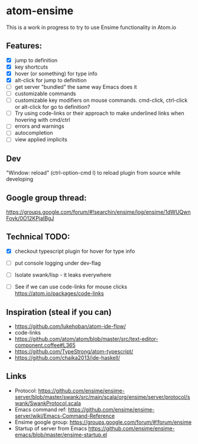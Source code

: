 # atom-ensime

This is a work in progress to try to use Ensime functionality in Atom.io


## Features:
- [x] jump to definition
- [x] key shortcuts
- [x] hover (or something) for type info
- [x] alt-click for jump to definition
- [ ] get server "bundled" the same way Emacs does it
- [ ] customizable commands
- [ ] customizable key modifiers on mouse commands. cmd-click, ctrl-click or alt-click for go to definition?
- [ ] Try using code-links or their approach to make underlined links when hovering with cmd/ctrl
- [ ] errors and warnings
- [ ] autocompletion
- [ ] view applied implicits

## Dev
"Window: reload" (ctrl-option-cmd l) to reload plugin from source while developing

## Google group thread:
https://groups.google.com/forum/#!searchin/ensime/log/ensime/1dWUQwnFoyk/0O12KPjaIBgJ


## Technical TODO:
- [x] checkout typescript plugin for hover for type info
- [ ] put console logging under dev-flag
- [ ] Isolate swank/lisp - it leaks everywhere
- [ ] See if we can use code-links for mouse clicks https://atom.io/packages/code-links


## Inspiration (steal if you can)
- https://github.com/lukehoban/atom-ide-flow/
- code-links
- https://github.com/atom/atom/blob/master/src/text-editor-component.coffee#L365
- https://github.com/TypeStrong/atom-typescript/
- https://github.com/chaika2013/ide-haskell/

## Links
- Protocol: https://github.com/ensime/ensime-server/blob/master/swank/src/main/scala/org/ensime/server/protocol/swank/SwankProtocol.scala
- Emacs command ref: https://github.com/ensime/ensime-server/wiki/Emacs-Command-Reference
- Ensime google group: https://groups.google.com/forum/#!forum/ensime
- Startup of server from Emacs https://github.com/ensime/ensime-emacs/blob/master/ensime-startup.el
